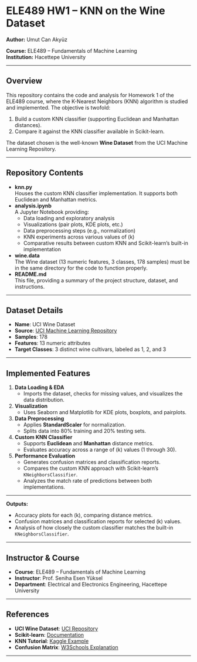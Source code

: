 # ELE489 HW1 – KNN on the Wine Dataset

**Author:** Umut Can Akyüz

**Course:** ELE489 – Fundamentals of Machine Learning  
**Institution:** Hacettepe University

---

## Overview

This repository contains the code and analysis for Homework 1 of the ELE489 course, where the K-Nearest Neighbors (KNN) algorithm is studied and implemented. The objective is twofold:
1. Build a custom KNN classifier (supporting Euclidean and Manhattan distances).
2. Compare it against the KNN classifier available in Scikit-learn.

The dataset chosen is the well-known **Wine Dataset** from the UCI Machine Learning Repository.

---

## Repository Contents

- **knn.py**  
  Houses the custom KNN classifier implementation. It supports both Euclidean and Manhattan metrics.
- **analysis.ipynb**  
  A Jupyter Notebook providing:
  - Data loading and exploratory analysis
  - Visualizations (pair plots, KDE plots, etc.)
  - Data preprocessing steps (e.g., normalization)
  - KNN experiments across various values of \(k\)
  - Comparative results between custom KNN and Scikit-learn’s built-in implementation
- **wine.data**  
  The Wine dataset (13 numeric features, 3 classes, 178 samples) must be in the same directory for the code to function properly.
- **README.md**  
  This file, providing a summary of the project structure, dataset, and instructions.

---

## Dataset Details

- **Name**: UCI Wine Dataset  
- **Source**: [UCI Machine Learning Repository](https://archive.ics.uci.edu/dataset/109/wine)  
- **Samples**: 178  
- **Features**: 13 numeric attributes  
- **Target Classes**: 3 distinct wine cultivars, labeled as 1, 2, and 3  

---

## Implemented Features

1. **Data Loading & EDA**  
   - Imports the dataset, checks for missing values, and visualizes the data distribution.
2. **Visualization**  
   - Uses Seaborn and Matplotlib for KDE plots, boxplots, and pairplots.
3. **Data Preprocessing**  
   - Applies **StandardScaler** for normalization.
   - Splits data into 80% training and 20% testing sets.
4. **Custom KNN Classifier**  
   - Supports **Euclidean** and **Manhattan** distance metrics.
   - Evaluates accuracy across a range of \(k\) values (1 through 30).
5. **Performance Evaluation**  
   - Generates confusion matrices and classification reports.
   - Compares the custom KNN approach with Scikit-learn’s `KNeighborsClassifier`.
   - Analyzes the match rate of predictions between both implementations.

---

**Outputs:**  
- Accuracy plots for each \(k\), comparing distance metrics.  
- Confusion matrices and classification reports for selected \(k\) values.  
- Analysis of how closely the custom classifier matches the built-in `KNeighborsClassifier`.

---

## Instructor & Course

- **Course**: ELE489 – Fundamentals of Machine Learning  
- **Instructor**: Prof. Seniha Esen Yüksel  
- **Department**: Electrical and Electronics Engineering, Hacettepe University

---

## References

- **UCI Wine Dataset**: [UCI Repository](https://archive.ics.uci.edu/dataset/109/wine)  
- **Scikit-learn**: [Documentation](https://scikit-learn.org/stable/)  
- **KNN Tutorial**: [Kaggle Example](https://www.kaggle.com/code/prashant111/knn-classifier-tutorial)  
- **Confusion Matrix**: [W3Schools Explanation](https://www.w3schools.com/python/python_ml_confusion_matrix.asp)

---
